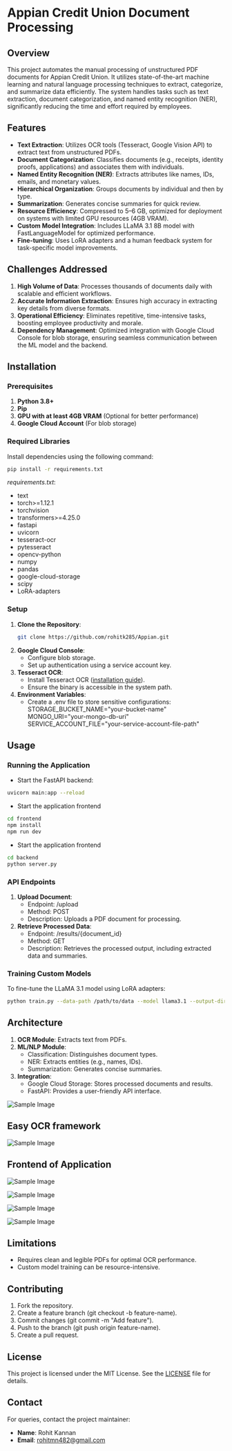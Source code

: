 # Appian Credit Union Document Processing

## Overview
This project automates the manual processing of unstructured PDF documents for Appian Credit Union. It utilizes state-of-the-art machine learning and natural language processing techniques to extract, categorize, and summarize data efficiently. The system handles tasks such as text extraction, document categorization, and named entity recognition (NER), significantly reducing the time and effort required by employees.

## Features
- **Text Extraction**: Utilizes OCR tools (Tesseract, Google Vision API) to extract text from unstructured PDFs.
- **Document Categorization**: Classifies documents (e.g., receipts, identity proofs, applications) and associates them with individuals.
- **Named Entity Recognition (NER)**: Extracts attributes like names, IDs, emails, and monetary values.
- **Hierarchical Organization**: Groups documents by individual and then by type.
- **Summarization**: Generates concise summaries for quick review.
- **Resource Efficiency**: Compressed to 5–6 GB, optimized for deployment on systems with limited GPU resources (4GB VRAM).
- **Custom Model Integration**: Includes LLaMA 3.1 8B model with FastLanguageModel for optimized performance.
- **Fine-tuning**: Uses LoRA adapters and a human feedback system for task-specific model improvements.

## Challenges Addressed
1. **High Volume of Data**: Processes thousands of documents daily with scalable and efficient workflows.
2. **Accurate Information Extraction**: Ensures high accuracy in extracting key details from diverse formats.
3. **Operational Efficiency**: Eliminates repetitive, time-intensive tasks, boosting employee productivity and morale.
4. **Dependency Management**: Optimized integration with Google Cloud Console for blob storage, ensuring seamless communication between the ML model and the backend.

## Installation

### Prerequisites
1. **Python 3.8+**
2. **Pip**
3. **GPU with at least 4GB VRAM** (Optional for better performance)
4. **Google Cloud Account** (For blob storage)

### Required Libraries
Install dependencies using the following command:
```bash
pip install -r requirements.txt
```

*requirements.txt*:
- text
- torch>=1.12.1
- torchvision
- transformers>=4.25.0
- fastapi
- uvicorn
- tesseract-ocr
- pytesseract
- opencv-python
- numpy
- pandas
- google-cloud-storage
- scipy
- LoRA-adapters


### Setup
1. **Clone the Repository**:
   ```bash
   git clone https://github.com/rohitk285/Appian.git
   ```   
2. **Google Cloud Console**:
   - Configure blob storage.
   - Set up authentication using a service account key.
3. **Tesseract OCR**:
   - Install Tesseract OCR ([installation guide](https://github.com/tesseract-ocr/tesseract)).
   - Ensure the binary is accessible in the system path.
4. **Environment Variables**:
   - Create a .env file to store sensitive configurations:
   STORAGE_BUCKET_NAME="your-bucket-name"
   MONGO_URI="your-mongo-db-uri"
   SERVICE_ACCOUNT_FILE="your-service-account-file-path"

   

## Usage
### Running the Application
- Start the FastAPI backend:
```bash
uvicorn main:app --reload
```

- Start the application frontend
```bash
cd frontend
npm install
npm run dev
```

- Start the application frontend
```bash
cd backend
python server.py
```

### API Endpoints
1. **Upload Document**:
   - Endpoint: /upload
   - Method: POST
   - Description: Uploads a PDF document for processing.
2. **Retrieve Processed Data**:
   - Endpoint: /results/{document_id}
   - Method: GET
   - Description: Retrieves the processed output, including extracted data and summaries.

### Training Custom Models
To fine-tune the LLaMA 3.1 model using LoRA adapters:
```bash
python train.py --data-path /path/to/data --model llama3.1 --output-dir /path/to/output
```


## Architecture
1. **OCR Module**: Extracts text from PDFs.
2. **ML/NLP Module**:
   - Classification: Distinguishes document types.
   - NER: Extracts entities (e.g., names, IDs).
   - Summarization: Generates concise summaries.
3. **Integration**:
   - Google Cloud Storage: Stores processed documents and results.
   - FastAPI: Provides a user-friendly API interface.

![Sample Image](images/architecture.jpeg)

## Easy OCR framework

![Sample Image](images/easyocr.jpeg)

## Frontend of Application
![Sample Image](images/uploadpage.png)

![Sample Image](images/retrieve1.png)

![Sample Image](images/retrieve2.png)

![Sample Image](images/retrieve3.png)

## Limitations
- Requires clean and legible PDFs for optimal OCR performance.
- Custom model training can be resource-intensive.

## Contributing
1. Fork the repository.
2. Create a feature branch (git checkout -b feature-name).
3. Commit changes (git commit -m "Add feature").
4. Push to the branch (git push origin feature-name).
5. Create a pull request.

## License
This project is licensed under the MIT License. See the [LICENSE](LICENSE) file for details.

## Contact
For queries, contact the project maintainer:
- **Name**: Rohit Kannan
- **Email**: rohitmn482@gmail.com